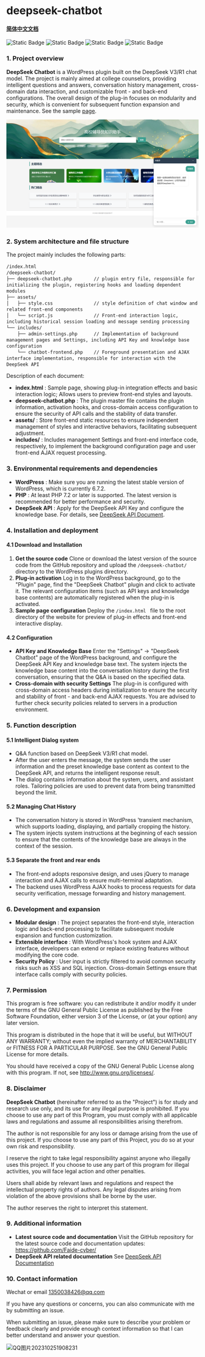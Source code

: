 # deepseek-chatbot

#### [简体中文文档](https://github.com/Faide-cyber/deepseek-chatbot/blob/main/REMEDE_ch.md)

![Static Badge](https://img.shields.io/badge/%40Github-Faide-%2300FFFF) ![Static Badge](https://img.shields.io/badge/PlatForm-Windows-%238c37dc) ![Static Badge](https://img.shields.io/badge/Version-1.0.0-%23e87435) ![Static Badge](https://img.shields.io/badge/License-GNU3.0-%2314bbc1)
### 1. Project overview

**DeepSeek Chatbot** is a WordPress plugin built on the DeepSeek V3/R1 chat model. The project is mainly aimed at college counselors, providing intelligent questions and answers, conversation history management, cross-domain data interaction, and customizable front - and back-end configurations. The overall design of the plug-in focuses on modularity and security, which is convenient for subsequent function expansion and maintenance. See the sample [page](https://faide.top/model/index.html).

<img src="https://github.com/Faide-cyber/deepseek-chatbot/blob/main/assets/demo.png" width="600px">

### 2. System architecture and file structure

The project mainly includes the following parts:

```
/index.html
/deepseek-chatbot/
├── deepseek-chatbot.php        // plugin entry file, responsible for initializing the plugin, registering hooks and loading dependent modules
├── assets/
│   ├── style.css               // style definition of chat window and related front-end components
│   └── script.js               // Front-end interaction logic, including historical session loading and message sending processing
└── includes/
    ├── admin-settings.php      // Implementation of background management pages and Settings, including API Key and knowledge base configuration
    └── chatbot-frontend.php    // Foreground presentation and AJAX interface implementation, responsible for interaction with the DeepSeek API
```

Description of each document:

- **index.html** : Sample page, showing plug-in integration effects and basic interaction logic; Allows users to preview front-end styles and layouts.
- **deepseek-chatbot.php** : The plugin master file contains the plugin information, activation hooks, and cross-domain access configuration to ensure the security of API calls and the stability of data transfer.
- **assets/** : Store front-end static resources to ensure independent management of styles and interactive behaviors, facilitating subsequent adjustment.
- **includes/** : Includes management Settings and front-end interface code, respectively, to implement the background configuration page and user front-end AJAX request processing.

### 3. Environmental requirements and dependencies

- **WordPress** : Make sure you are running the latest stable version of WordPress, which is currently 6.7.2.
- **PHP** : At least PHP 7.2 or later is supported. The latest version is recommended for better performance and security.
- **DeepSeek API** : Apply for the DeepSeek API Key and configure the knowledge base. For details, see  [DeepSeek API Document](https://api-docs.deepseek.com/api/deepseek-api/).

### 4. Installation and deployment

#### 4.1 Download and Installation

1. **Get the source code**
    Clone or download the latest version of the source code from the GitHub repository and upload the  `/deepseek-chatbot/` directory to the WordPress plugins directory.
2. **Plug-in activation**
    Log in to the WordPress background, go to the "Plugin" page, find the "DeepSeek Chatbot" plugin and click to activate it. The relevant configuration items (such as API keys and knowledge base contents) are automatically registered when the plug-in is activated.
3. **Sample page configuration**
    Deploy the  `/index.html ` file to the root directory of the website for preview of plug-in effects and front-end interactive display.

#### 4.2 Configuration

- **API Key and Knowledge Base**
   Enter the "Settings" -> "DeepSeek Chatbot" page of the WordPress background, and configure the DeepSeek API Key and knowledge base text. The system injects the knowledge base content into the conversation history during the first conversation, ensuring that the Q&A is based on the specified data.
- **Cross-domain with security Settings**
   The plug-in is configured with cross-domain access headers during initialization to ensure the security and stability of front - and back-end AJAX requests. You are advised to further check security policies related to servers in a production environment.

### 5. Function description

#### 5.1 Intelligent Dialog system

- Q&A function based on DeepSeek V3/R1 chat model.
- After the user enters the message, the system sends the user information and the preset knowledge base content as context to the DeepSeek API, and returns the intelligent response result.
- The dialog contains information about the system, users, and assistant roles. Tailoring policies are used to prevent data from being transmitted beyond the limit.

#### 5.2 Managing Chat History

- The conversation history is stored in WordPress 'transient mechanism, which supports loading, displaying, and partially cropping the history.
- The system injects system instructions at the beginning of each session to ensure that the contents of the knowledge base are always in the context of the session.

#### 5.3 Separate the front and rear ends

- The front-end adopts responsive design, and uses jQuery to manage interaction and AJAX calls to ensure multi-terminal adaptation.
- The backend uses WordPress AJAX hooks to process requests for data security verification, message forwarding and history management.

### 6. Development and expansion

- **Modular design** : The project separates the front-end style, interaction logic and back-end processing to facilitate subsequent module expansion and function customization.
- **Extensible interface** : With WordPress's hook system and AJAX interface, developers can extend or replace existing features without modifying the core code.
- **Security Policy** : User input is strictly filtered to avoid common security risks such as XSS and SQL injection. Cross-domain Settings ensure that interface calls comply with security policies.

### 7. Permission

This program is free software: you can redistribute it and/or modify
it under the terms of the GNU General Public License as published by
the Free Software Foundation, either version 3 of the License, or
(at your option) any later version.

This program is distributed in the hope that it will be useful,
but WITHOUT ANY WARRANTY; without even the implied warranty of
MERCHANTABILITY or FITNESS FOR A PARTICULAR PURPOSE.  See the
GNU General Public License for more details.

You should have received a copy of the GNU General Public License
along with this program.  If not, see <http://www.gnu.org/licenses/>.


### 8. Disclaimer

**DeepSeek Chatbot** (hereinafter referred to as the "Project") is for study and research use only, and its use for any illegal purpose is prohibited. If you choose to use any part of this Program, you must comply with all applicable laws and regulations and assume all responsibilities arising therefrom.

The author is not responsible for any loss or damage arising from the use of this project. If you choose to use any part of this Project, you do so at your own risk and responsibility.

I reserve the right to take legal responsibility against anyone who illegally uses this project. If you choose to use any part of this program for illegal activities, you will face legal action and other penalties.

Users shall abide by relevant laws and regulations and respect the intellectual property rights of authors. Any legal disputes arising from violation of the above provisions shall be borne by the user.

The author reserves the right to interpret this statement.

### 9. Additional information

- **Latest source code and documentation**
   Visit the GitHub repository for the latest source code and documentation updates: https://github.com/Faide-cyber/
- **DeepSeek API related documentation**
   See [DeepSeek API Documentation](https://api-docs.deepseek.com/api/deepseek-api/)

### 10. Contact information

Wechat or email 1350038426@qq.com

If you have any questions or concerns, you can also communicate with me by submitting an issue.

When submitting an issue, please make sure to describe your problem or feedback clearly and provide enough context information so that I can better understand and answer your question.

![QQ图片202310251908231](https://github.com/Faide-cyber/MouseCopy/assets/148406475/8b7ac122-d438-4d64-b6d0-330b514e4389)
